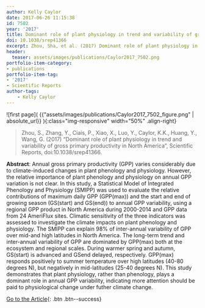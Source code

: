 ```yaml
---
author: Kelly Caylor
date: 2017-06-26 11:15:38
id: 7502
year: '2017'
title: Dominant role of plant physiology in trend and variability of gross primary productivity in North America
doi: 10.1038/srep41366
excerpt: Zhou, Sha, et al. (2017) Dominant role of plant physiology in trend and variability of gross primary productivity in North America, Scientific Reports, doi:10.1038/srep41366
header:
  teaser: assets/images/publications/Caylor2017_7502.png
portfolio-item-category:
- publications
portfolio-item-tag:
- '2017'
- Scientific Reports
author-tags:
    - Kelly Caylor
---
```


![first page]( {{"assets/images/publications/Caylor2017_7502_figure.png" | absolute_url}} ){:class="img-responsive" width="50%" .align-right}


> Zhou, S., Zhang, Y., Ciais, P., Xiao, X., Luo, Y., Caylor, K.K., Huang, Y., Wang, G. (2017) “Dominant role of plant physiology in trend and variability of gross primary productivity in North America”, Scientific Reports, doi:10.1038/srep41366.


**Abstract**:  Annual gross primary productivity (GPP) varies considerably due to climate-induced changes in plant phenology and physiology. However, the relative importance of plant phenology and physiology on annual GPP variation is not clear. In this study, a Statistical Model of Integrated Phenology and Physiology (SMIPP) was used to evaluate the relative contributions of maximum daily GPP (GPP(max)) and the start and end of growing season (GS(start) and GS(end)) to annual GPP variability, using a regional GPP product in North America during 2000-2014 and GPP data from 24 AmeriFlux sites. Climatic sensitivity of the three indicators was assessed to investigate the climate impacts on plant phenology and physiology. The SMIPP can explain 98% of inter-annual variability of GPP over mid-and high latitudes in North America. The long-term trend and inter-annual variability of GPP are dominated by GPP(max) both at the ecosystem and regional scales. During warmer spring and autumn, GS(start) is advanced and GSend delayed, respectively. GPP(max) responds positively to summer temperature over high latitudes (40-80 degrees N), but negatively in mid-latitudes (25-40 degrees N). This study demonstrates that plant physiology, rather than phenology, plays a dominant role in annual GPP variability, indicating more attention should be paid to physiological change under futher climate change.


[Go to the Article](https://www.nature.com/articles/srep41366){: .btn .btn--success}